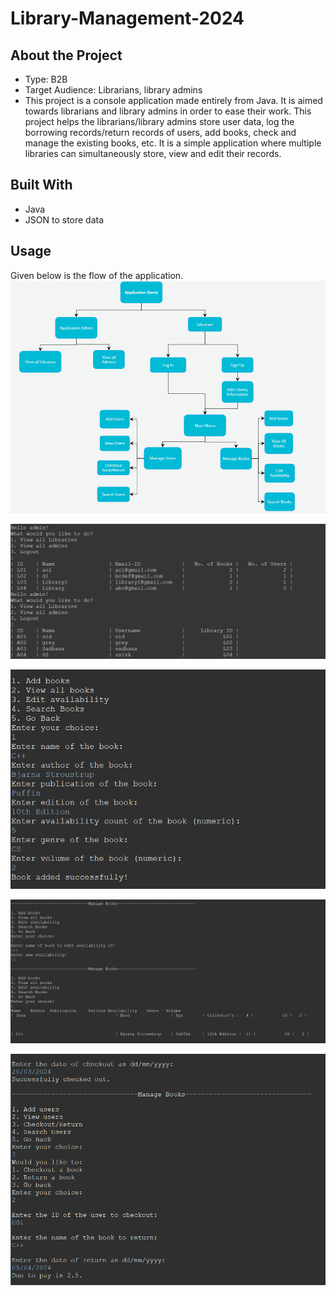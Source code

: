 # Library-Management-2024
## About the Project
- Type: B2B
- Target Audience: Librarians, library admins
- This project is a console application made entirely from Java. It is aimed towards librarians and library admins in order to ease their work. This project helps the librarians/library admins store user data, log the borrowing records/return records of users, add books, check and manage the existing books, etc. It is a simple application where multiple libraries can simultaneously store, view and edit their records. 

## Built With
- Java
- JSON to store data

## Usage
Given below is the flow of the application.
![Screenshot of the flow of the Library Management Application.](Library_Management_Screenshots/Flow.png)

![Screenshot of the application admin options.](Library_Management_Screenshots/Application_Admin.png)

![Screenshot of adding a book.](Library_Management_Screenshots/Addingabook.png)

![Screenshot of editing the avilability of books.](Library_Management_Screenshots/Availability.png)

![Screenshot of checking out and returning books for a user.](Library_Management_Screenshots/Checkout.png)
